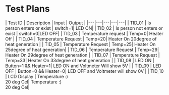 # Test Plans

|  Test ID | Description  | Input  | Output  |
|---|---|---|---|---|
| TID_01  | Is person enters or exist  | switch=1| LED ON|
| TID_02  | Is person not enters or exist  | switch=0|LED OFF|
| TID_03  | Temperature request | Temp=0| Heater Off |
| TID_04  | Temperature Request | Temp=20| Heater On 20degree of heat generation |
| TID_05  | Temperature Request | Temp=25| Heater On 25degree of heat generation|
| TID_06  | Temperature Request | Temp=29| Heater On 29degree of heat generation |
| TID_07  | Temperature Request | Temp=33| Heater On 33degree of heat generation |
| TID_08  | LED ON | Button=1 && Heater=1| LED ON and Voltmeter Will show 5V |
| TID_09  | LED OFF | Button=0 && Heater=0| LED OFF and Voltmeter will show 0V |
| TID_10  | LCD Display | Temperature :)<br />20 deg Cel| Temperature :)<br />20 deg Cel|
